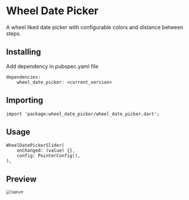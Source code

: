 # Wheel Date Picker

A wheel liked date picker with configurable colors and distance between steps.

## Installing

Add dependency in pubspec.yaml file

```
dependencies:
	wheel_date_picker: <current_version>
```

## Importing

```
import 'package:wheel_date_picker/wheel_date_picker.dart';
```

## Usage

```
WheelDatePickerSlider(
	onChanged: (value) {},
    config: PointerConfig(),
),
```

## Preview

<img align="left" src="https://github.com/stack-finance/wheel_date_picker/blob/master/Capture.PNG" alt="Capture" style="zoom: 67%;" />
